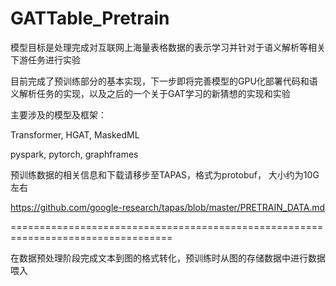 # GATTable_Pretrain

模型目标是处理完成对互联网上海量表格数据的表示学习并针对于语义解析等相关下游任务进行实验

目前完成了预训练部分的基本实现，下一步即将完善模型的GPU化部署代码和语义解析任务的实现，以及之后的一个关于GAT学习的新猜想的实现和实验

主要涉及的模型及框架：

Transformer, HGAT, MaskedML 

pyspark, pytorch, graphframes

预训练数据的相关信息和下载请移步至TAPAS，格式为protobuf， 大小约为10G左右

https://github.com/google-research/tapas/blob/master/PRETRAIN_DATA.md

==================================================================================

在数据预处理阶段完成文本到图的格式转化，预训练时从图的存储数据中进行数据喂入
